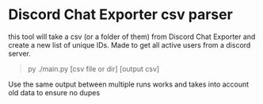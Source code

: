 # Discord Chat Exporter csv parser
this tool will take a csv (or a folder of them) from Discord Chat Exporter and create a new list of unique IDs.
Made to get all active users from a discord server.

> py ./main.py [csv file or dir] [output csv]
 
Use the same output between multiple runs works and takes into account old data to ensure no dupes
